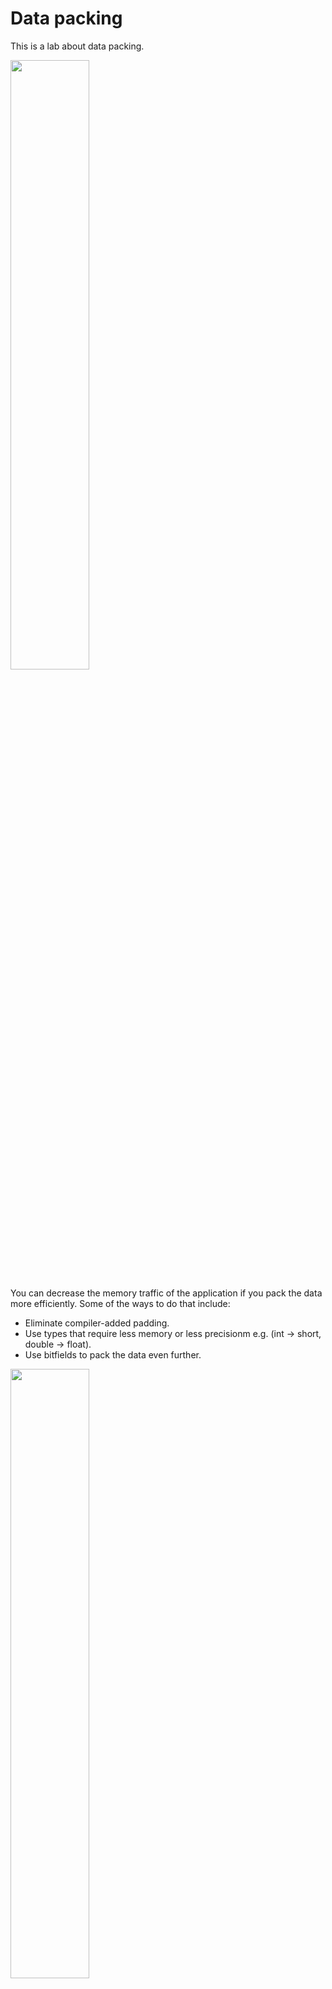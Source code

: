 # Data packing

This is a lab about data packing.

[<img src="https://img.youtube.com/vi/-V-oIXrqA2s/maxresdefault.jpg" width="50%">](https://youtu.be/-V-oIXrqA2s)

You can decrease the memory traffic of the application if you pack the data more efficiently.
Some of the ways to do that include:

* Eliminate compiler-added padding.
* Use types that require less memory or less precisionm e.g. (int -> short, double -> float).
* Use bitfields to pack the data even further.

[<img src="https://img.youtube.com/vi/ta096PQ6gTg/maxresdefault.jpg" width="50%">](https://youtu.be/ta096PQ6gTg)
